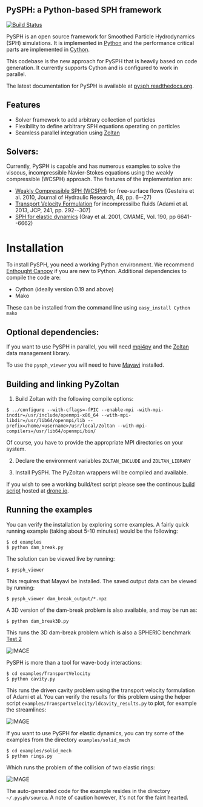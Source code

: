 PySPH: a Python-based SPH framework
-------------------------------------


[![Build Status](https://drone.io/bitbucket.org/pysph/pysph/status.png)](https://drone.io/bitbucket.org/pysph/pysph/latest)


PySPH is an open source framework for Smoothed Particle Hydrodynamics
(SPH) simulations.   It is implemented in
[Python](http://www.python.org) and the performance
critical parts are implemented in [Cython](http://www.cython.org).

This codebase is the new approach for PySPH that is heavily based on
code generation. It currently supports Cython and is configured to
work in parallel.

The latest documentation for PySPH is available at [pysph.readthedocs.org](http://pysph.readthedocs.org).

Features
---------

  - Solver framework to add arbitrary collection of particles
  - Flexibility to define arbitrary SPH equations operating on particles
  - Seamless parallel integration using [Zoltan](http://www.cs.sandia.gov/zoltan/)

Solvers:
---------

Currently, PySPH is capable and has numerous examples to solve the
viscous, incompressible Navier-Stokes equations using the weakly
compressible (WCSPH) approach. The features of the implementation are:

  - [Weakly Compressible SPH (WCSPH)](http://www.tandfonline.com/doi/abs/10.1080/00221686.2010.9641250) for free-surface flows (Gesteira et al. 2010, Journal of Hydraulic Research, 48, pp. 6--27)
  - [Transport Velocity Formulation](http://dx.doi.org/10.1016/j.jcp.2013.01.043) for incompressilbe fluids (Adami et al. 2013, JCP, 241, pp. 292--307)
  - [SPH for elastic dynamics](http://dx.doi.org/10.1016/S0045-7825(01)00254-7) (Gray et al. 2001, CMAME, Vol. 190, pp 6641--6662)

Installation
=============

To install PySPH, you need a working Python environment. We recommend
[Enthought Canopy](https://www.enthought.com/products/canopy/) if you
are new to Python. Additional dependencies to compile the code are:

  - Cython (ideally version 0.19 and above)
  - Mako

These can be installed from the command line using `easy_install Cython mako`

Optional dependencies:
-----------------------

If you want to use PySPH in parallel, you will need
[mpi4py](http://mpi4py.scipy.org/) and the
[Zoltan](http://www.cs.sandia.gov/zoltan/) data management library.

To use the `pysph_viewer` you will need to have
[Mayavi](http://code.enthought.com/projects/mayavi) installed.

Building and linking PyZoltan
-------------------------------

 1. Build Zoltan with the following compile options:

 ```
 $ ../configure --with-cflags=-fPIC --enable-mpi -with-mpi-incdir=/usr/include/openmpi-x86_64 --with-mpi-libdir=/usr/lib64/openmpi/lib --prefix=/home/<username>/usr/local/Zoltan --with-mpi-compilers=/usr/lib64/openmpi/bin/
 ```
 Of course, you have to provide the appropriate MPI directories on your system.

 2. Declare the environment variables `ZOLTAN_INCLUDE` and `ZOLTAN_LIBRARY`

 3. Install PySPH. The PyZoltan wrappers will be compiled and available.

If you wish to see a working build/test script please see the continous
[build script](https://drone.io/bitbucket.org/pysph/pysph/admin) hosted at [drone.io](http://drone.io).


Running the examples
---------------------

You can verify the installation by exploring some examples.  A fairly quick
running example (taking about 5-10 minutes) would be the following:

    $ cd examples
    $ python dam_break.py

The solution can be viewed live by running:

    $ pysph_viewer

This requires that Mayavi be installed.  The saved output data can be viewed
by running:

    $ pysph_viewer dam_break_output/*.npz

A 3D version of the dam-break problem is also available, and may be run as:

    $ python dam_break3D.py

This runs the 3D dam-break problem which is also a SPHERIC benchmark [Test 2](https://wiki.manchester.ac.uk/spheric/index.php/Test2)

![IMAGE](https://bitbucket.org/kunalp/pysph/raw/docs/docs/Images/db3d.png)

PySPH is more than a tool for wave-body interactions:

    $ cd examples/TransportVelocity
    $ python cavity.py

This runs the driven cavity problem using the transport velocity
formulation of Adami et al. You can verify the results for this
problem using the helper script
`examples/TransportVelocity/ldcavity_results.py` to plot, for example
the streamlines:

![IMAGE](https://bitbucket.org/kunalp/pysph/raw/docs/docs/Images/ldc-streamlines.png)

If you want to use PySPH for elastic dynamics, you can try some of the
examples from the directory `examples/solid_mech`

    $ cd examples/solid_mech
    $ python rings.py

Which runs the problem of the collision of two elastic rings:

![IMAGE](https://bitbucket.org/kunalp/pysph/raw/stress/docs/Images/rings-collision.png)

The auto-generated code for the example resides in the directory
`~/.pysph/source`. A note of caution however, it's not for the faint
hearted.
